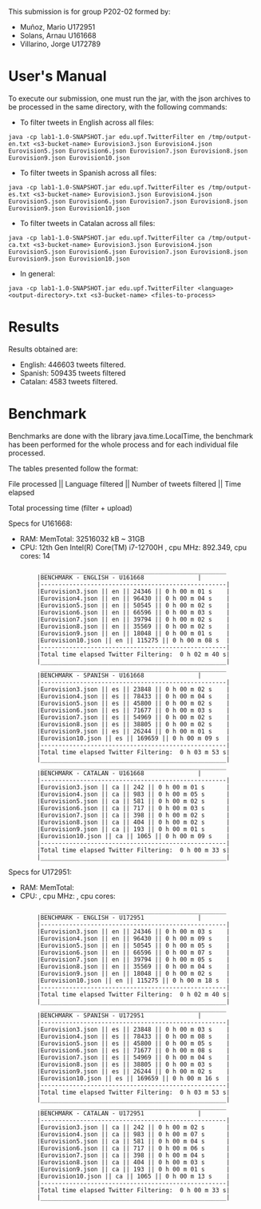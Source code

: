 This submission is for group P202-02 formed by:
- Muñoz, Mario U172951
- Solans, Arnau U161668
- Villarino, Jorge U172789

# User's Manual

To execute our submission, one must run the jar, with the json archives to be processed in the same directory, with the following commands:

- To filter tweets in English across all files:

```
java -cp lab1-1.0-SNAPSHOT.jar edu.upf.TwitterFilter en /tmp/output-en.txt <s3-bucket-name> Eurovision3.json Eurovision4.json Eurovision5.json Eurovision6.json Eurovision7.json Eurovision8.json Eurovision9.json Eurovision10.json
```

- To filter tweets in Spanish across all files:

```
java -cp lab1-1.0-SNAPSHOT.jar edu.upf.TwitterFilter es /tmp/output-es.txt <s3-bucket-name> Eurovision3.json Eurovision4.json Eurovision5.json Eurovision6.json Eurovision7.json Eurovision8.json Eurovision9.json Eurovision10.json
```

- To filter tweets in Catalan across all files:

```
java -cp lab1-1.0-SNAPSHOT.jar edu.upf.TwitterFilter ca /tmp/output-ca.txt <s3-bucket-name> Eurovision3.json Eurovision4.json Eurovision5.json Eurovision6.json Eurovision7.json Eurovision8.json Eurovision9.json Eurovision10.json
```
- In general:

```
java -cp lab1-1.0-SNAPSHOT.jar edu.upf.TwitterFilter <language> <output-directory>.txt <s3-bucket-name> <files-to-process>
```


# Results

Results obtained are:
- English: 446603 tweets filtered.
- Spanish: 509435 tweets filtered
- Catalan: 4583 tweets filtered.


# Benchmark

Benchmarks are done with the library java.time.LocalTime, the benchmark has been performed for the whole process and for each individual file processed.

The tables presented follow the format:

File processed || Language filtered || Number of tweets filtered || Time elapsed

Total processing time (filter + upload)


Specs for U161668:
-	RAM: MemTotal: 32516032 kB ~ 31GB
-	CPU: 12th Gen Intel(R) Core(TM) i7-12700H , cpu MHz: 892.349, cpu cores: 14

```
         ____________________________________________________
        |BENCHMARK - ENGLISH - U161668			     |
        |----------------------------------------------------|
        |Eurovision3.json || en || 24346 || 0 h 00 m 01 s    |
        |Eurovision4.json || en || 96430 || 0 h 00 m 04 s    |
        |Eurovision5.json || en || 50545 || 0 h 00 m 02 s    |
        |Eurovision6.json || en || 66596 || 0 h 00 m 03 s    |
        |Eurovision7.json || en || 39794 || 0 h 00 m 02 s    |
        |Eurovision8.json || en || 35569 || 0 h 00 m 02 s    |
        |Eurovision9.json || en || 18048 || 0 h 00 m 01 s    |
        |Eurovision10.json || en || 115275 || 0 h 00 m 08 s  |
        |----------------------------------------------------|
        |Total time elapsed Twitter Filtering:  0 h 02 m 40 s|
        |____________________________________________________|
         ____________________________________________________
        |BENCHMARK - SPANISH - U161668			     |
        |----------------------------------------------------|
        |Eurovision3.json || es || 23848 || 0 h 00 m 02 s    |
        |Eurovision4.json || es || 78433 || 0 h 00 m 04 s    |
        |Eurovision5.json || es || 45800 || 0 h 00 m 02 s    |
        |Eurovision6.json || es || 71677 || 0 h 00 m 03 s    |
        |Eurovision7.json || es || 54969 || 0 h 00 m 02 s    |
        |Eurovision8.json || es || 38805 || 0 h 00 m 02 s    |
        |Eurovision9.json || es || 26244 || 0 h 00 m 01 s    |
        |Eurovision10.json || es || 169659 || 0 h 00 m 09 s  |
        |----------------------------------------------------|
        |Total time elapsed Twitter Filtering:  0 h 03 m 53 s|
        |____________________________________________________|
         ____________________________________________________
        |BENCHMARK - CATALAN - U161668			     |
        |----------------------------------------------------|
        |Eurovision3.json || ca || 242 || 0 h 00 m 01 s      |
        |Eurovision4.json || ca || 983 || 0 h 00 m 05 s      |
        |Eurovision5.json || ca || 581 || 0 h 00 m 02 s      |
        |Eurovision6.json || ca || 717 || 0 h 00 m 03 s      |
        |Eurovision7.json || ca || 398 || 0 h 00 m 02 s      |
        |Eurovision8.json || ca || 404 || 0 h 00 m 02 s      |
        |Eurovision9.json || ca || 193 || 0 h 00 m 01 s      |
        |Eurovision10.json || ca || 1065 || 0 h 00 m 09 s    |
        |----------------------------------------------------|
        |Total time elapsed Twitter Filtering:  0 h 00 m 33 s|
        |____________________________________________________|
```

Specs for U172951:
-	RAM: MemTotal: 
-	CPU:  , cpu MHz: , cpu cores: 

```
         ____________________________________________________
        |BENCHMARK - ENGLISH - U172951			     |
        |----------------------------------------------------|
        |Eurovision3.json || en || 24346 || 0 h 00 m 03 s    |
        |Eurovision4.json || en || 96430 || 0 h 00 m 09 s    |
        |Eurovision5.json || en || 50545 || 0 h 00 m 05 s    |
        |Eurovision6.json || en || 66596 || 0 h 00 m 07 s    |
        |Eurovision7.json || en || 39794 || 0 h 00 m 05 s    |
        |Eurovision8.json || en || 35569 || 0 h 00 m 04 s    |
        |Eurovision9.json || en || 18048 || 0 h 00 m 02 s    |
        |Eurovision10.json || en || 115275 || 0 h 00 m 18 s  |
        |----------------------------------------------------|
        |Total time elapsed Twitter Filtering:  0 h 02 m 40 s|
        |____________________________________________________|
         ____________________________________________________
        |BENCHMARK - SPANISH - U172951			     |
        |----------------------------------------------------|
        |Eurovision3.json || es || 23848 || 0 h 00 m 03 s    |
        |Eurovision4.json || es || 78433 || 0 h 00 m 08 s    |
        |Eurovision5.json || es || 45800 || 0 h 00 m 05 s    |
        |Eurovision6.json || es || 71677 || 0 h 00 m 08 s    |
        |Eurovision7.json || es || 54969 || 0 h 00 m 04 s    |
        |Eurovision8.json || es || 38805 || 0 h 00 m 03 s    |
        |Eurovision9.json || es || 26244 || 0 h 00 m 02 s    |
        |Eurovision10.json || es || 169659 || 0 h 00 m 16 s  |
        |----------------------------------------------------|
        |Total time elapsed Twitter Filtering:  0 h 03 m 53 s|
        |____________________________________________________|
         ____________________________________________________
        |BENCHMARK - CATALAN - U172951			     |
        |----------------------------------------------------|
        |Eurovision3.json || ca || 242 || 0 h 00 m 02 s      |
        |Eurovision4.json || ca || 983 || 0 h 00 m 07 s      |
        |Eurovision5.json || ca || 581 || 0 h 00 m 04 s      |
        |Eurovision6.json || ca || 717 || 0 h 00 m 06 s      |
        |Eurovision7.json || ca || 398 || 0 h 00 m 04 s      |
        |Eurovision8.json || ca || 404 || 0 h 00 m 03 s      |
        |Eurovision9.json || ca || 193 || 0 h 00 m 01 s      |
        |Eurovision10.json || ca || 1065 || 0 h 00 m 13 s    |
        |----------------------------------------------------|
        |Total time elapsed Twitter Filtering:  0 h 00 m 33 s|
        |____________________________________________________|
```
